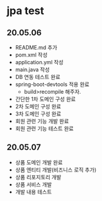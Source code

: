 # jpa test

## 20.05.06
- README.md 추가
- pom.xml 작성
- application.yml 작성
- main.java 작성
- DB 연동 테스트 완료
- spring-boot-devtools 적용 완료
    - build>recompile 해주자.
- 간단한 1차 도메인 구성 완료
- 2차 도메인 구성 완료
- 3차 도메인 구성 완료
- 회원 관련 기능 개발 완료
- 회원 관련 기능 테스트 완료

## 20.05.07
- 상품 도메인 개발 완료
- 상품 엔티티 개발(비즈니스 로직 추가)
- 상품 리포지토리 개발
- 상품 서비스 개발
- 개발 내용 테스트



